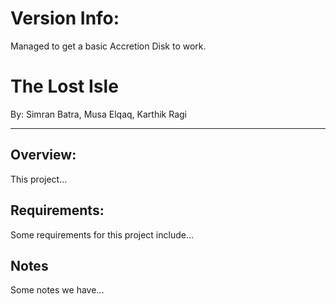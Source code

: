 # Version Info:
Managed to get a basic Accretion Disk to work.


# The Lost Isle
By: Simran Batra, Musa Elqaq, Karthik Ragi

----
## Overview:
This project...

## Requirements:
Some requirements for this project include...

## Notes
Some notes we have...
